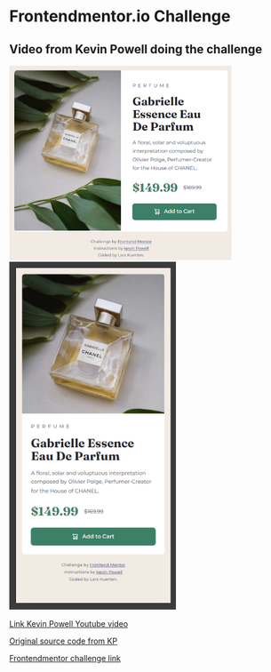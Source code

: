 # Frontendmentor.io Challenge

## Video from Kevin Powell doing the challenge

<img src="images/desktop.png" width="400px">
<img src="images/mobile.png" width="300px">

[Link Kevin Powell Youtube video](https://www.youtube.com/watch?v=B2WL6KkqhLQ)

[Original source code from KP](https://github.com/kevin-powell/product-preview-card-component-main)

[Frontendmentor challenge link](https://www.frontendmentor.io/challenges/product-preview-card-component-GO7UmttRfa?via=kevinpowell)
